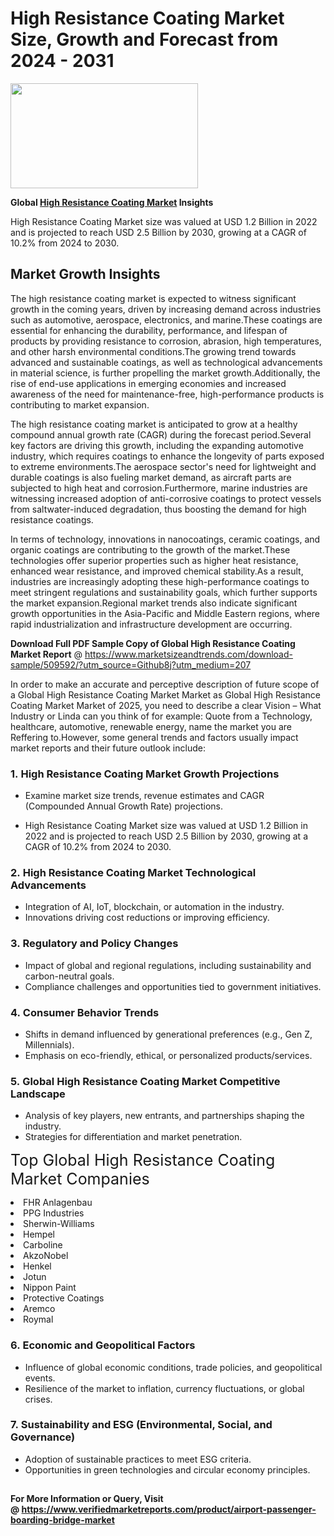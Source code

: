 <H1>High Resistance Coating Market Size, Growth and Forecast from 2024 - 2031</H1><img class="aligncenter size-medium wp-image-584254" src="https://thirdeyenews.in/wp-content/uploads/2024/09/Global-Market-Research-300x168.jpeg" alt="" width="300" height="168" /><p><strong>Global&nbsp;<a href="https://www.marketsizeandtrends.com/download-sample/509592/?utm_source=Github8j?utm_medium=207">High Resistance Coating Market</a> Insights</strong></p><p>High Resistance Coating Market size was valued at USD 1.2 Billion in 2022 and is projected to reach USD 2.5 Billion by 2030, growing at a CAGR of 10.2% from 2024 to 2030.</p><p><h2>Market Growth Insights</h2><p>The high resistance coating market is expected to witness significant growth in the coming years, driven by increasing demand across industries such as automotive, aerospace, electronics, and marine.These coatings are essential for enhancing the durability, performance, and lifespan of products by providing resistance to corrosion, abrasion, high temperatures, and other harsh environmental conditions.The growing trend towards advanced and sustainable coatings, as well as technological advancements in material science, is further propelling the market growth.Additionally, the rise of end-use applications in emerging economies and increased awareness of the need for maintenance-free, high-performance products is contributing to market expansion.</p><p><strong></strong></p><p>The high resistance coating market is anticipated to grow at a healthy compound annual growth rate (CAGR) during the forecast period.Several key factors are driving this growth, including the expanding automotive industry, which requires coatings to enhance the longevity of parts exposed to extreme environments.The aerospace sector's need for lightweight and durable coatings is also fueling market demand, as aircraft parts are subjected to high heat and corrosion.Furthermore, marine industries are witnessing increased adoption of anti-corrosive coatings to protect vessels from saltwater-induced degradation, thus boosting the demand for high resistance coatings.</p><p>In terms of technology, innovations in nanocoatings, ceramic coatings, and organic coatings are contributing to the growth of the market.These technologies offer superior properties such as higher heat resistance, enhanced wear resistance, and improved chemical stability.As a result, industries are increasingly adopting these high-performance coatings to meet stringent regulations and sustainability goals, which further supports the market expansion.Regional market trends also indicate significant growth opportunities in the Asia-Pacific and Middle Eastern regions, where rapid industrialization and infrastructure development are occurring.</p><p><span class=""><strong>Download Full PDF Sample Copy of Global High Resistance Coating Market Report</strong> @ <a href="https://www.marketsizeandtrends.com/download-sample/509592/?utm_source=Github8j?utm_medium=207" target="_blank">https://www.marketsizeandtrends.com/download-sample/509592/?utm_source=Github8j?utm_medium=207</a></span></p><p>In order to make an accurate and perceptive description of future scope of a Global&nbsp;High Resistance Coating Market Market as Global&nbsp;High Resistance Coating Market Market of 2025, you need to describe a clear Vision &ndash; What Industry or Linda can you think of for example: Quote from a Technology, healthcare, automotive, renewable energy, name the market you are Reffering to.However, some general trends and factors usually impact market reports and their future outlook include:</p><h3>1.&nbsp;<strong>High Resistance Coating Market Growth Projections</strong></h3><ul><li>Examine market size trends, revenue estimates and CAGR (Compounded Annual Growth Rate) projections.</li><li><p>High Resistance Coating Market size was valued at USD 1.2 Billion in 2022 and is projected to reach USD 2.5 Billion by 2030, growing at a CAGR of 10.2% from 2024 to 2030.</p></li></ul><h3>2.&nbsp;<strong>High Resistance Coating Market Technological Advancements</strong></h3><ul><li>Integration of AI, IoT, blockchain, or automation in the industry.</li><li>Innovations driving cost reductions or improving efficiency.</li></ul><h3>3.&nbsp;<strong>Regulatory and Policy Changes</strong></h3><ul><li>Impact of global and regional regulations, including sustainability and carbon-neutral goals.</li><li>Compliance challenges and opportunities tied to government initiatives.</li></ul><h3>4.&nbsp;<strong>Consumer Behavior Trends</strong></h3><ul><li>Shifts in demand influenced by generational preferences (e.g., Gen Z, Millennials).</li><li>Emphasis on eco-friendly, ethical, or personalized products/services.</li></ul><h3>5.&nbsp;<strong>Global High Resistance Coating Market Competitive Landscape</strong></h3><ul><li>Analysis of key players, new entrants, and partnerships shaping the industry.</li><li>Strategies for differentiation and market penetration.</li></ul><p data-pm-slice="1 1 []"><span style="color: inherit; font-family: inherit; font-size: 25px;">Top Global High Resistance Coating Market Companies</span></p><div class="" data-test-id=""><p><li>FHR Anlagenbau</li><li> PPG Industries</li><li> Sherwin-Williams</li><li> Hempel</li><li> Carboline</li><li> AkzoNobel</li><li> Henkel</li><li> Jotun</li><li> Nippon Paint</li><li> Protective Coatings</li><li> Aremco</li><li> Roymal</li></p></div><h3>6.&nbsp;<strong>Economic and Geopolitical Factors</strong></h3><ul><li>Influence of global economic conditions, trade policies, and geopolitical events.</li><li>Resilience of the market to inflation, currency fluctuations, or global crises.</li></ul><h3>7.&nbsp;<strong>Sustainability and ESG (Environmental, Social, and Governance)</strong></h3><ul><li>Adoption of sustainable practices to meet ESG criteria.</li><li>Opportunities in green technologies and circular economy principles.</li></ul><h2><strong style="font-size: 14px;">For More Information or Query, Visit @&nbsp;</strong><a style="background-color: #ffffff; font-size: 14px;" href="https://www.marketsizeandtrends.com/report/high-resistance-coating-market/" target="_blank">https://www.verifiedmarketreports.com/product/airport-passenger-boarding-bridge-market</a></h2>